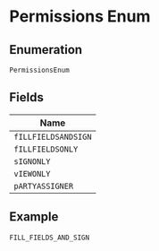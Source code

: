 
# Permissions Enum

## Enumeration

`PermissionsEnum`

## Fields

| Name |
|  --- |
| `fILLFIELDSANDSIGN` |
| `fILLFIELDSONLY` |
| `sIGNONLY` |
| `vIEWONLY` |
| `pARTYASSIGNER` |

## Example

```
FILL_FIELDS_AND_SIGN
```

